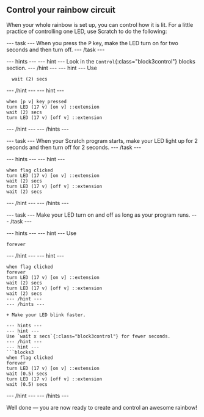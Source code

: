 ## Control your rainbow circuit

When your whole rainbow is set up, you can control how it is lit. For a little practice of controlling one LED, use Scratch to do the following:

--- task ---
When you press the <kbd>P</kbd> key, make the LED turn on for two seconds and then turn off.
--- /task ---

--- hints ---
--- hint ---
Look in the `Control`{:class="block3control"} blocks section.
--- /hint ---
--- hint ---
Use
```blocks3
  wait (2) secs
```
--- /hint ---
--- hint ---
```blocks3
when [p v] key pressed
turn LED (17 v) [on v] ::extension
wait (2) secs
turn LED (17 v) [off v] ::extension
```
--- /hint ---
--- /hints ---

--- task ---
When your Scratch program starts, make your LED light up for 2 seconds and then turn off for 2 seconds.
--- /task ---

--- hints ---
--- hint ---
```blocks3
when flag clicked
turn LED (17 v) [on v] ::extension
wait (2) secs
turn LED (17 v) [off v] ::extension
wait (2) secs
```
--- /hint ---
--- /hints ---

--- task ---
Make your LED turn on and off as long as your program runs.
--- /task ---

--- hints ---
--- hint ---
Use
```blocks3
forever
```
--- /hint ---
--- hint ---
```blocks3
when flag clicked
forever
turn LED (17 v) [on v] ::extension
wait (2) secs
turn LED (17 v) [off v] ::extension
wait (2) secs
--- /hint ---
--- /hints ---

+ Make your LED blink faster.

--- hints ---
--- hint ---
Use `wait x secs`{:class="block3control"} for fewer seconds.
--- /hint ---
--- hint ---
```blocks3
when flag clicked
forever
turn LED (17 v) [on v] ::extension
wait (0.5) secs
turn LED (17 v) [off v] ::extension
wait (0.5) secs
```
--- /hint ---
--- /hints ---

Well done — you are now ready to create and control an awesome rainbow!
